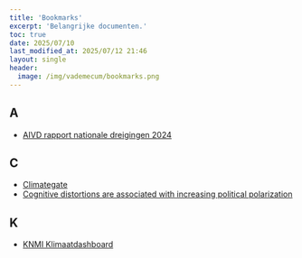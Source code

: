 ```yaml
---
title: 'Bookmarks'
excerpt: 'Belangrijke documenten.'
toc: true
date: 2025/07/10
last_modified_at: 2025/07/12 21:46
layout: single
header:
  image: /img/vademecum/bookmarks.png
---
```




## A

* [AIVD rapport nationale dreigingen 2024](https://www.aivd.nl/onderwerpen/jaarverslagen/jaarverslag-2024/nationale-dreigingen)

## C

* [Climategate](https://nl.m.wikipedia.org/wiki/Climategate)
* [Cognitive distortions are associated with increasing political polarization](https://www.nature.com/articles/s44271-025-00289-4?utm_source=flipboard&utm_content=topic/cognitivescience)

## K

* [KNMI Klimaatdashboard](https://www.knmi.nl/klimaat)
